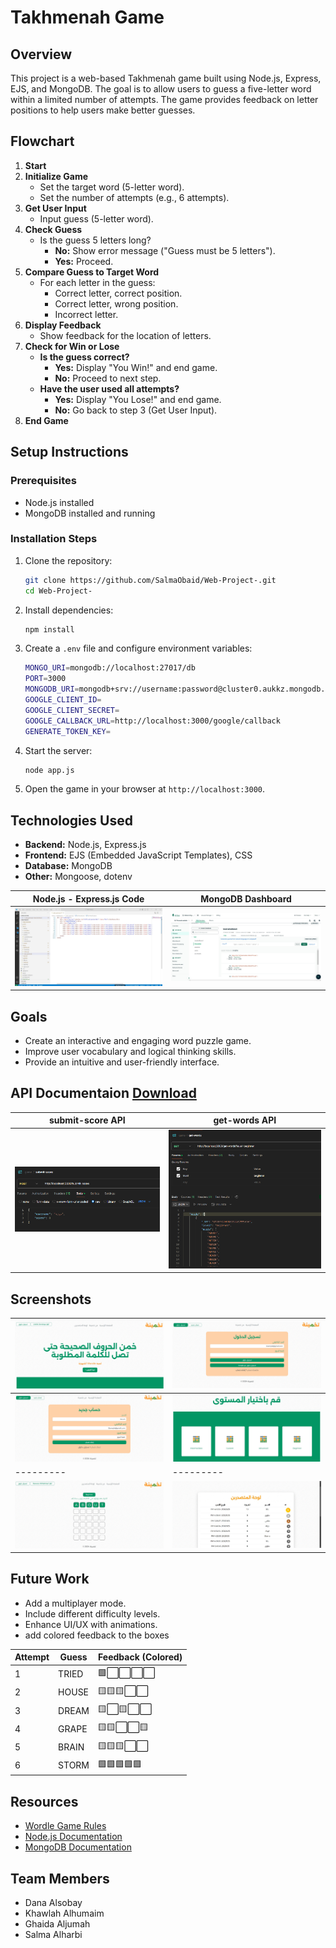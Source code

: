 # Takhmenah Game

## Overview
This project is a web-based Takhmenah game built using Node.js, Express, EJS, and MongoDB. The goal is to allow users to guess a five-letter word within a limited number of attempts. The game provides feedback on letter positions to help users make better guesses.

## Flowchart
1. **Start**
2. **Initialize Game**
   - Set the target word (5-letter word).
   - Set the number of attempts (e.g., 6 attempts).
3. **Get User Input**
   - Input guess (5-letter word).
4. **Check Guess**
   - Is the guess 5 letters long?
     - **No:** Show error message ("Guess must be 5 letters").
     - **Yes:** Proceed.
5. **Compare Guess to Target Word**
   - For each letter in the guess:
     - Correct letter, correct position.
     - Correct letter, wrong position.
     - Incorrect letter.
6. **Display Feedback**
   - Show feedback for the location of letters.
7. **Check for Win or Lose**
   - **Is the guess correct?**
     - **Yes:** Display "You Win!" and end game.
     - **No:** Proceed to next step.
   - **Have the user used all attempts?**
     - **Yes:** Display "You Lose!" and end game.
     - **No:** Go back to step 3 (Get User Input).
8. **End Game**

## Setup Instructions
### Prerequisites
- Node.js installed
- MongoDB installed and running

### Installation Steps
1. Clone the repository:
   ```sh
   git clone https://github.com/SalmaObaid/Web-Project-.git
   cd Web-Project-
   ```
2. Install dependencies:
   ```sh
   npm install
   ```
3. Create a `.env` file and configure environment variables:
   ```sh
   MONGO_URI=mongodb://localhost:27017/db
   PORT=3000
   MONGODB_URI=mongodb+srv://username:password@cluster0.aukkz.mongodb.net/test?retryWrites=true&w=majority&appName=Cluster0
   GOOGLE_CLIENT_ID=
   GOOGLE_CLIENT_SECRET=
   GOOGLE_CALLBACK_URL=http://localhost:3000/google/callback
   GENERATE_TOKEN_KEY=
   ```
4. Start the server:
   ```sh
   node app.js
   ```
5. Open the game in your browser at `http://localhost:3000`.

## Technologies Used
- **Backend:** Node.js, Express.js
- **Frontend:** EJS (Embedded JavaScript Templates), CSS
- **Database:** MongoDB
- **Other:** Mongoose, dotenv

|Node.js - Express.js Code | MongoDB Dashboard|
|---------|---------|
![Game Screenshot](/public/img/code.jpg)|![Game Screenshot](/public/img/mongoDB.jpg)

## Goals
- Create an interactive and engaging word puzzle game.
- Improve user vocabulary and logical thinking skills.
- Provide an intuitive and user-friendly interface.

## API Documentaion [Download](./public/game.postman_collection.json)
**submit-score** API|**get-words** API
|---------|---------|
![Game Screenshot](/public/img/api1.png)|![Game Screenshot](/public/img/api2.png)

## Screenshots

![Game Screenshot](/public/img/screen1.jpg)|![Game Screenshot](/public/img/screen2.jpg)
|---------|---------|
![Game Screenshot](/public/img/screen3.jpg)|![Game Screenshot](/public/img/screen4.jpg)
|---------|---------|
![Game Screenshot](/public/img/screen5.jpg)|![Game Screenshot](/public/img/screen6.jpg)


## Future Work
- Add a multiplayer mode.
- Include different difficulty levels.
- Enhance UI/UX with animations.
- add colored feedback to the boxes

| Attempt | Guess   | Feedback (Colored)  |
|---------|---------|-----------|
| 1       | TRIED   | 🟩⬜⬜⬜⬜ |
| 2       | HOUSE   | 🟨🟨🟨⬜⬜ |
| 3       | DREAM   | 🟨⬜🟨⬜⬜ |
| 4       | GRAPE   | 🟨🟨⬜⬜🟨 |
| 5       | BRAIN   | 🟨🟨🟨⬜⬜ |
| 6       | STORM   | 🟩🟩🟩🟩🟩 |

## Resources
- [Wordle Game Rules](https://www.nytimes.com/games/wordle/index.html)
- [Node.js Documentation](https://nodejs.org/en/docs/)
- [MongoDB Documentation](https://www.mongodb.com/docs/)

## Team Members
- Dana Alsobay
- Khawlah Alhumaim
- Ghaida Aljumah
- Salma Alharbi
